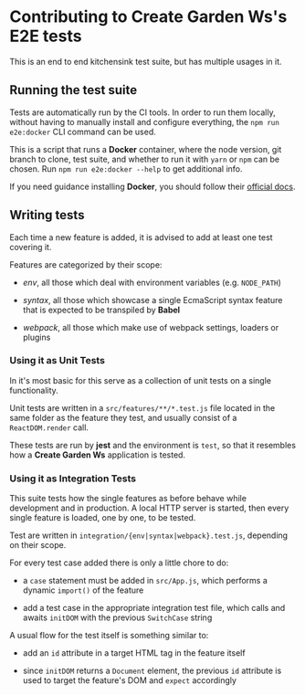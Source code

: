 # Contributing to Create Garden Ws's E2E tests

This is an end to end kitchensink test suite, but has multiple usages in it.

## Running the test suite

Tests are automatically run by the CI tools.
In order to run them locally, without having to manually install and configure everything, the `npm run e2e:docker` CLI command can be used.

This is a script that runs a **Docker** container, where the node version, git branch to clone, test suite, and whether to run it with `yarn` or `npm` can be chosen.
Run `npm run e2e:docker --help` to get additional info.

If you need guidance installing **Docker**, you should follow their [official docs](https://docs.docker.com/engine/installation/).

## Writing tests

Each time a new feature is added, it is advised to add at least one test covering it.

Features are categorized by their scope:

- _env_, all those which deal with environment variables (e.g. `NODE_PATH`)

- _syntax_, all those which showcase a single EcmaScript syntax feature that is expected to be transpiled by **Babel**

- _webpack_, all those which make use of webpack settings, loaders or plugins

### Using it as Unit Tests

In it's most basic for this serve as a collection of unit tests on a single functionality.

Unit tests are written in a `src/features/**/*.test.js` file located in the same folder as the feature they test, and usually consist of a `ReactDOM.render` call.

These tests are run by **jest** and the environment is `test`, so that it resembles how a **Create Garden Ws** application is tested.

### Using it as Integration Tests

This suite tests how the single features as before behave while development and in production.
A local HTTP server is started, then every single feature is loaded, one by one, to be tested.

Test are written in `integration/{env|syntax|webpack}.test.js`, depending on their scope.

For every test case added there is only a little chore to do:

- a `case` statement must be added in `src/App.js`, which performs a dynamic `import()` of the feature

- add a test case in the appropriate integration test file, which calls and awaits `initDOM` with the previous `SwitchCase` string

A usual flow for the test itself is something similar to:

- add an `id` attribute in a target HTML tag in the feature itself

- since `initDOM` returns a `Document` element, the previous `id` attribute is used to target the feature's DOM and `expect` accordingly

